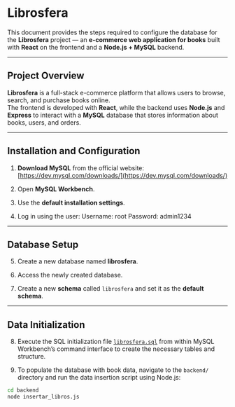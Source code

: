 # Librosfera

This document provides the steps required to configure the database for the **Librosfera** project — an **e-commerce web application for books** built with **React** on the frontend and a **Node.js + MySQL** backend.

---

## Project Overview

**Librosfera** is a full-stack e-commerce platform that allows users to browse, search, and purchase books online.  
The frontend is developed with **React**, while the backend uses **Node.js** and **Express** to interact with a **MySQL** database that stores information about books, users, and orders.

---

## Installation and Configuration

1. **Download MySQL** from the official website:  
   [https://dev.mysql.com/downloads/](https://dev.mysql.com/downloads/)

2. Open **MySQL Workbench**.

3. Use the **default installation settings**.

4. Log in using the user:
    Username: root
    Password: admin1234

---

## Database Setup

5. Create a new database named **librosfera**.

6. Access the newly created database.

7. Create a new **schema** called `librosfera` and set it as the **default schema**.

---

## Data Initialization

8. Execute the SQL initialization file [`librosfera.sql`](./backend/librosfera.sql) from within MySQL Workbench’s command interface to create the necessary tables and structure.

9. To populate the database with book data, navigate to the `backend/` directory and run the data insertion script using Node.js:

```bash
cd backend
node insertar_libros.js